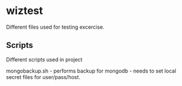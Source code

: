 # wiztest
Different files used for testing excercise.   

## Scripts
Different scripts used in project  
  
mongobackup.sh - performs backup for mongodb - needs to set local secret files for user/pass/host.



